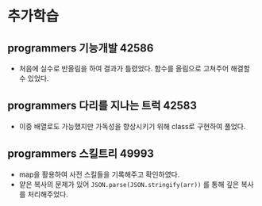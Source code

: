 # 추가학습

## programmers 기능개발 42586

- 처음에 실수로 반올림을 하여 결과가 틀렸었다. 함수를 올림으로 고쳐주어 해결할 수 있었다.

## programmers 다리를 지나는 트럭 42583

- 이중 배열로도 가능했지만 가독성을 향상시키기 위해 class로 구현하여 풀었다.

## programmers 스킬트리 49993

- map을 활용하여 사전 스킬들을 기록해주고 확인하였다.
- 얕은 복사의 문제가 있어 `JSON.parse(JSON.stringify(arr))` 를 통해 깊은 복사를 처리해주었다.

